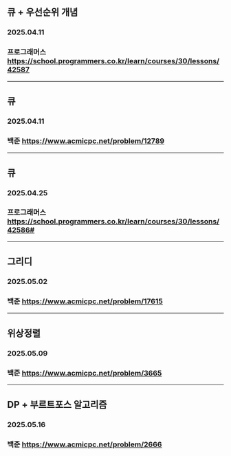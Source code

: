 ## 큐 + 우선순위 개념
### 2025.04.11
### 프로그래머스 https://school.programmers.co.kr/learn/courses/30/lessons/42587
---
## 큐
### 2025.04.11
### 백준 https://www.acmicpc.net/problem/12789
---
## 큐
### 2025.04.25
### 프로그래머스 https://school.programmers.co.kr/learn/courses/30/lessons/42586#
---
## 그리디
### 2025.05.02
### 백준 https://www.acmicpc.net/problem/17615
---
## 위상정렬
### 2025.05.09
### 백준 https://www.acmicpc.net/problem/3665
---
## DP + 부르트포스 알고리즘
### 2025.05.16
### 백준 https://www.acmicpc.net/problem/2666
